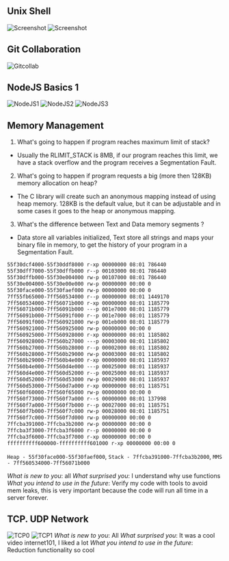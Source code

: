 ## Unix Shell
![Screenshot](task_unix_shell/pic2.png)
![Screenshot](task_unix_shell/pic1.jpg)
## Git Collaboration
![Gitcollab](task_git_collaboration/git_collab.png)
## NodeJS Basics 1
![NodeJS1](node_basic_1/functional.png)
![NodeJS2](node_basic_1/Stream.png)
![NodeJS3](node_basic_1/learnyounode.png)
## Memory Management
1) What's going to happen if program reaches maximum limit of stack?
- Usually the RLIMIT_STACK is 8MB, if our program reaches this limit, we have a stack overflow and the program receives a Segmentation Fault.
2) What's going to happen if program requests a big (more then 128KB) memory allocation on heap?
- The C library will create such an anonymous mapping instead of using heap memory. 128KB is the default value, but it can be adjustable and in some cases it goes to the heap or anonymous mapping.
3) What's the difference between Text and Data memory segments ?
- Data store all variables initialized, Text store all strings and maps your binary file in memory, to get the history of your program in a Segmentation Fault.


```md
55f30dcf4000-55f30ddf8000 r-xp 00000000 08:01 786440                     /bin/bash
55f30dff7000-55f30dffb000 r--p 00103000 08:01 786440                     /bin/bash
55f30dffb000-55f30e004000 rw-p 00107000 08:01 786440                     /bin/bash
55f30e004000-55f30e00e000 rw-p 00000000 00:00 0
55f30face000-55f30faef000 rw-p 00000000 00:00 0                          [heap]
7ff55fb65000-7ff560534000 r--p 00000000 08:01 1449170                    /usr/lib/locale/locale-archive
7ff560534000-7ff56071b000 r-xp 00000000 08:01 1185779                    /lib/x86_64-linux-gnu/libc-2.27.so
7ff56071b000-7ff56091b000 ---p 001e7000 08:01 1185779                    /lib/x86_64-linux-gnu/libc-2.27.so
7ff56091b000-7ff56091f000 r--p 001e7000 08:01 1185779                    /lib/x86_64-linux-gnu/libc-2.27.so
7ff56091f000-7ff560921000 rw-p 001eb000 08:01 1185779                    /lib/x86_64-linux-gnu/libc-2.27.so
7ff560921000-7ff560925000 rw-p 00000000 00:00 0
7ff560925000-7ff560928000 r-xp 00000000 08:01 1185802                    /lib/x86_64-linux-gnu/libdl-2.27.so
7ff560928000-7ff560b27000 ---p 00003000 08:01 1185802                    /lib/x86_64-linux-gnu/libdl-2.27.so
7ff560b27000-7ff560b28000 r--p 00002000 08:01 1185802                    /lib/x86_64-linux-gnu/libdl-2.27.so
7ff560b28000-7ff560b29000 rw-p 00003000 08:01 1185802                    /lib/x86_64-linux-gnu/libdl-2.27.so
7ff560b29000-7ff560b4e000 r-xp 00000000 08:01 1185937                    /lib/x86_64-linux-gnu/libtinfo.so.5.9
7ff560b4e000-7ff560d4e000 ---p 00025000 08:01 1185937                    /lib/x86_64-linux-gnu/libtinfo.so.5.9
7ff560d4e000-7ff560d52000 r--p 00025000 08:01 1185937                    /lib/x86_64-linux-gnu/libtinfo.so.5.9
7ff560d52000-7ff560d53000 rw-p 00029000 08:01 1185937                    /lib/x86_64-linux-gnu/libtinfo.so.5.9
7ff560d53000-7ff560d7a000 r-xp 00000000 08:01 1185751                    /lib/x86_64-linux-gnu/ld-2.27.so
7ff560f60000-7ff560f65000 rw-p 00000000 00:00 0
7ff560f73000-7ff560f7a000 r--s 00000000 08:01 137998                     /usr/lib/x86_64-linux-gnu/gconv/gconv-modules.cache
7ff560f7a000-7ff560f7b000 r--p 00027000 08:01 1185751                    /lib/x86_64-linux-gnu/ld-2.27.so
7ff560f7b000-7ff560f7c000 rw-p 00028000 08:01 1185751                    /lib/x86_64-linux-gnu/ld-2.27.so
7ff560f7c000-7ff560f7d000 rw-p 00000000 00:00 0
7ffcba391000-7ffcba3b2000 rw-p 00000000 00:00 0                          [stack]
7ffcba3f3000-7ffcba3f6000 r--p 00000000 00:00 0                          [vvar]
7ffcba3f6000-7ffcba3f7000 r-xp 00000000 00:00 0                          [vdso]
ffffffffff600000-ffffffffff601000 r-xp 00000000 00:00 0                  [vsyscall]
```
`Heap - 55f30face000-55f30faef000`, `Stack - 7ffcba391000-7ffcba3b2000`, `MMS - 7ff560534000-7ff56071b000`

_What is new to you_: all
_What surprised you_: I understand why use functions
_What you intend to use in the future_: Verify my code with tools to avoid mem leaks, this is very important because the code will run all time in a server forever.

## TCP. UDP Network
![TCP0](task_networks/internet101.png)
![TCP1](task_networks/udacity.png)
_What is new to you_: All
_What surprised you_: It was a cool video internet101, I liked a lot
_What you intend to use in the future_: Reduction functionality so cool
